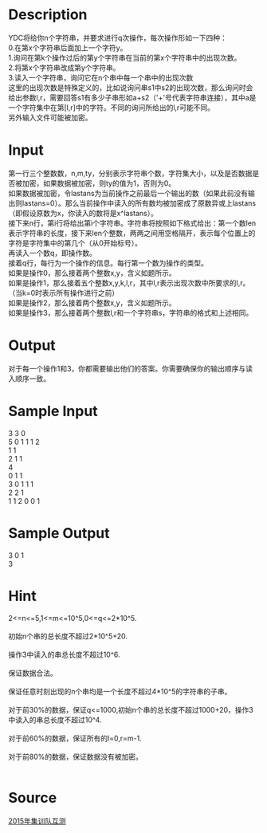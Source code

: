 
# Description

<div class="content"><div>YDC将给你n个字符串，并要求进行q次操作，每次操作形如一下四种：</div>
<div>0.在第x个字符串后面加上一个字符y。</div>
<div>1.询问在第k个操作过后的第y个字符串在当前的第x个字符串中的出现次数。</div>
<div>2.将第x个字符串改成第y个字符串。</div>
<div>3.读入一个字符串，询问它在n个串中每一个串中的出现次数</div>
<div>这里的出现次数是特殊定义的，比如说询问串s1中s2的出现次数，那么询问时会给出参数l,r，需要回答s1有多少子串形如a+s2（&#39;+&#39;号代表字符串连接），其中a是一个字符集中在第[l,r]中的字符。不同的询问所给出的l,r可能不同。</div>
<div>另外输入文件可能被加密。</div>
<div></div>
<p></p></div>

# Input

<div class="content"><div>第一行三个整数数，n,m,ty，分别表示字符串个数，字符集大小，以及是否数据是否被加密，如果数据被加密，则ty的值为1，否则为0。</div>
<div>如果数据被加密，令lastans为当前操作之前最后一个输出的数（如果此前没有输出则lastans=0）。那么当前操作中读入的所有数均被加密成了原数异或上lastans（即假设原数为x，你读入的数将是x^lastans）。</div>
<div>接下来n行，第i行将给出第i个字符串。字符串将按照如下格式给出：第一个数len表示字符串的长度，接下来len个整数，两两之间用空格隔开，表示每个位置上的字符是字符集中的第几个（从0开始标号）。</div>
<div>再读入一个数q，即操作数。</div>
<div>接着q行，每行为一个操作的信息。每行第一个数为操作的类型。</div>
<div>如果是操作0，那么接着两个整数x,y，含义如题所示。</div>
<div>如果是操作1，那么接着五个整数x,y,k,l,r，其中l,r表示出现次数中所要求的l,r。（当k=0时表示所有操作进行之前）</div>
<div>如果是操作2，那么接着两个整数x,y，含义如题所示。</div>
<div>如果是操作3，那么接着两个整数l,r和一个字符串s，字符串的格式和上述相同。</div>
<div></div>
<p></p></div>

# Output

<div class="content"><div>对于每一个操作1和3，你都需要输出他们的答案。你需要确保你的输出顺序与读入顺序一致。</div>
<div></div>
<p></p></div>

# Sample Input

<div class="content"><span class="sampledata">3 3 0<br/>
5 0 1 1 1 2<br/>
1 1<br/>
2 1 1<br/>
4<br/>
0 1 1<br/>
3 0 1 1 1<br/>
2 2 1<br/>
1 1 2 0 0 1</span></div>

# Sample Output

<div class="content"><span class="sampledata">3 0 1<br/>
3</span></div>

# Hint

<div class="content"><p></p><div>2&lt;=n&lt;=5,1&lt;=m&lt;=10^5,0&lt;=q&lt;=2*10^5.</div><br/>
<div>初始n个串的总长度不超过2*10^5+20.</div><br/>
<div>操作3中读入的串总长度不超过10^6.</div><br/>
<div>保证数据合法。</div><br/>
<div>保证任意时刻出现的n个串均是一个长度不超过4*10^5的字符串的子串。</div><br/>
<div>对于前30%的数据，保证q&lt;=1000,初始n个串的总长度不超过1000+20，操作3中读入的串总长度不超过10^4.</div><br/>
<div>对于前60%的数据，保证所有的l=0,r=m-1.</div><br/>
<div>对于前80%的数据，保证数据没有被加密。</div><br/>
<p></p><p></p></div>

# Source

<div class="content"><p><a href="problemset.php?search=2015年集训队互测">2015年集训队互测</a></p></div>

